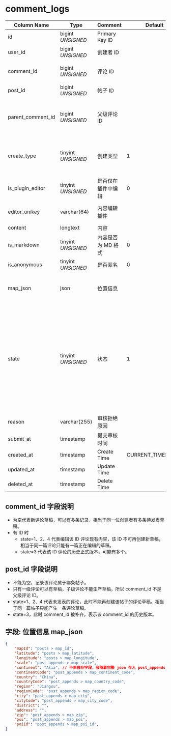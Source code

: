 # comment_logs

| Column Name | Type | Comment | Default | Null | Remark |
| --- | --- | --- | --- | --- | --- |
| id | bigint *UNSIGNED* | Primary Key ID | | NO | 自动递增 |
| user_id | bigint *UNSIGNED* | 创建者 ID |  | NO | 关联字段 [users->id](../users/users.md) |
| comment_id | bigint *UNSIGNED* | 评论 ID |  | YES | 关联字段 [comments->id](comments.md) |
| post_id | bigint *UNSIGNED* | 帖子 ID |  | NO | 关联字段 [posts->id](posts.md) |
| parent_comment_id | bigint *UNSIGNED* | 父级评论 ID |  | YES | 关联字段 [comments->id](comments.md)<br>为空代表一级评论 |
| create_type | tinyint *UNSIGNED* | 创建类型 | 1 | NO | 1.快捷创建 / 2.编辑器创建 / 3.由帖子复原创建 |
| is_plugin_editor | tinyint *UNSIGNED* | 是否仅在插件中编辑 | 0 | NO | 0.否 / 1.是 |
| editor_unikey | varchar(64) | 内容编辑插件 |  | YES | 关联字段 [plugins->unikey](../plugins/plugins.md) |
| content | longtext | 内容 |  | YES | 完整内容 |
| is_markdown | tinyint *UNSIGNED* | 内容是否为 MD 格式 | 0 | NO | 0.否 / 1.是 |
| is_anonymous | tinyint *UNSIGNED* | 是否匿名 | 0 | NO |  0.否 / 1.是 |
| map_json | json | 位置信息 |  | YES | 为空值，代表不创建或者修改时清空 |
| state | tinyint *UNSIGNED* | 状态 | 1 | NO |  1.未发表（草稿）<br>2.已发表（审核中）<br>3.已发表（审核通过并封存）<br>4.已发表（审核未通过，又为草稿状态） |
| reason | varchar(255) | 审核拒绝原因 |  | YES | 审核拒绝时使用 |
| submit_at | timestamp | 提交审核时间 |  | YES |  |
| created_at | timestamp | Create Time | CURRENT_TIMESTAMP | NO |  |
| updated_at | timestamp | Update Time |  | YES |  |
| deleted_at | timestamp | Delete Time |  | YES |  |

## comment_id 字段说明

- 为空代表新评论草稿，可以有多条记录，相当于同一位创建者有多条待发表草稿。
- 有 ID 时
    - state=1、2、4 代表编辑该 ID 评论现有内容，该 ID 不可再创建新草稿，相当于同一篇评论只能有一篇正在编辑的草稿。
    - state=3 代表该 ID 评论的历史正式版本，可能有多个。

## post_id 字段说明

- 不能为空，记录该评论属于哪条帖子。
- 只有一级评论可以有草稿，子级评论不能生产草稿，所以 comment_id 不是父级评论 ID。
- state=1、2、4 代表未发表的评论，此时不能再创建该帖子的评论草稿。相当于同一篇帖子只能产生一条评论草稿。
- state=3，此时 comment_id 被补齐，表示该 comment_id 的历史版本。

## 字段: 位置信息 map_json

```json
{
    "mapId": "posts > map_id",
    "latitude": "posts > map_latitude",
    "longitude": "posts > map_longitude",
    "scale": "post_appends > map_scale",
    "continent": "Asia", // 不单独存字段，会随着完整 json 存入 post_appends->map_json
    "continentCode": "post_appends > map_continent_code",
    "country": "China",
    "countryCode": "post_appends > map_country_code",
    "region": "Jiangsu",
    "regionCode": "post_appends > map_region_code",
    "city": "post_appends > map_city",
    "cityCode": "post_appends > map_city_code",
    "district": "",
    "address": "",
    "zip": "post_appends > map_zip",
    "poi": "post_appends > map_poi",
    "poiId": "post_appends > map_poi_id",
}
```
